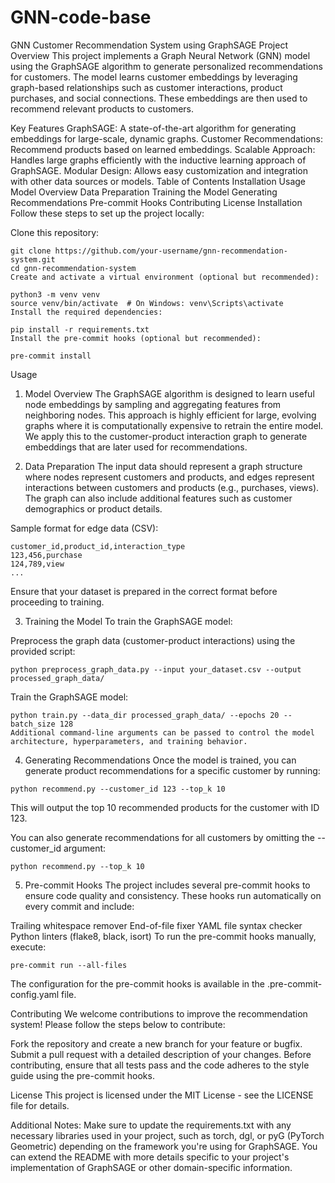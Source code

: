 # GNN-code-base

GNN Customer Recommendation System using GraphSAGE
Project Overview
This project implements a Graph Neural Network (GNN) model using the GraphSAGE algorithm to generate personalized recommendations for customers. The model learns customer embeddings by leveraging graph-based relationships such as customer interactions, product purchases, and social connections. These embeddings are then used to recommend relevant products to customers.

Key Features
GraphSAGE: A state-of-the-art algorithm for generating embeddings for large-scale, dynamic graphs.
Customer Recommendations: Recommend products based on learned embeddings.
Scalable Approach: Handles large graphs efficiently with the inductive learning approach of GraphSAGE.
Modular Design: Allows easy customization and integration with other data sources or models.
Table of Contents
Installation
Usage
Model Overview
Data Preparation
Training the Model
Generating Recommendations
Pre-commit Hooks
Contributing
License
Installation
Follow these steps to set up the project locally:

Clone this repository:

```
git clone https://github.com/your-username/gnn-recommendation-system.git
cd gnn-recommendation-system
Create and activate a virtual environment (optional but recommended):
```

```
python3 -m venv venv
source venv/bin/activate  # On Windows: venv\Scripts\activate
Install the required dependencies:
```

```
pip install -r requirements.txt
Install the pre-commit hooks (optional but recommended):
```

```
pre-commit install
```

Usage

1. Model Overview
   The GraphSAGE algorithm is designed to learn useful node embeddings by sampling and aggregating features from neighboring nodes. This approach is highly efficient for large, evolving graphs where it is computationally expensive to retrain the entire model. We apply this to the customer-product interaction graph to generate embeddings that are later used for recommendations.

2. Data Preparation
   The input data should represent a graph structure where nodes represent customers and products, and edges represent interactions between customers and products (e.g., purchases, views). The graph can also include additional features such as customer demographics or product details.

Sample format for edge data (CSV):

```
customer_id,product_id,interaction_type
123,456,purchase
124,789,view
...
```

Ensure that your dataset is prepared in the correct format before proceeding to training.

3. Training the Model
   To train the GraphSAGE model:

Preprocess the graph data (customer-product interactions) using the provided script:

```
python preprocess_graph_data.py --input your_dataset.csv --output processed_graph_data/
```

Train the GraphSAGE model:

```
python train.py --data_dir processed_graph_data/ --epochs 20 --batch_size 128
Additional command-line arguments can be passed to control the model architecture, hyperparameters, and training behavior.
```

4. Generating Recommendations
   Once the model is trained, you can generate product recommendations for a specific customer by running:

```
python recommend.py --customer_id 123 --top_k 10
```

This will output the top 10 recommended products for the customer with ID 123.

You can also generate recommendations for all customers by omitting the --customer_id argument:

```
python recommend.py --top_k 10
```

5. Pre-commit Hooks
   The project includes several pre-commit hooks to ensure code quality and consistency. These hooks run automatically on every commit and include:

Trailing whitespace remover
End-of-file fixer
YAML file syntax checker
Python linters (flake8, black, isort)
To run the pre-commit hooks manually, execute:

```
pre-commit run --all-files
```

The configuration for the pre-commit hooks is available in the .pre-commit-config.yaml file.

Contributing
We welcome contributions to improve the recommendation system! Please follow the steps below to contribute:

Fork the repository and create a new branch for your feature or bugfix.
Submit a pull request with a detailed description of your changes.
Before contributing, ensure that all tests pass and the code adheres to the style guide using the pre-commit hooks.

License
This project is licensed under the MIT License - see the LICENSE file for details.

Additional Notes:
Make sure to update the requirements.txt with any necessary libraries used in your project, such as torch, dgl, or pyG (PyTorch Geometric) depending on the framework you're using for GraphSAGE.
You can extend the README with more details specific to your project's implementation of GraphSAGE or other domain-specific information.
